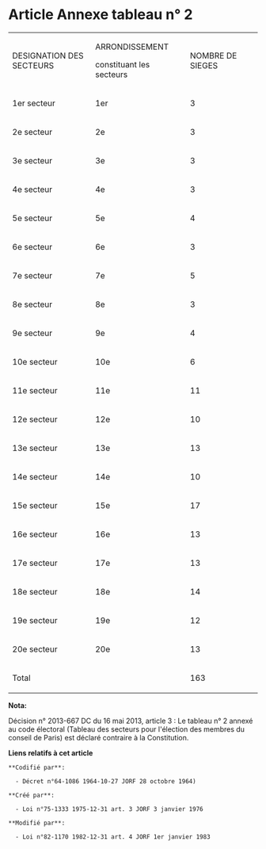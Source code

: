 # Article Annexe tableau n° 2

<table>
  <tbody>
    <tr>
      <td width="216">

DESIGNATION DES SECTEURS

</td>
      <td width="216">

ARRONDISSEMENT 

constituant les secteurs

</td>
      <td width="217">

NOMBRE DE SIEGES

</td>
    </tr>
    <tr>
      <td width="216">

1er secteur

</td>
      <td width="216">

1er

</td>
      <td width="217">

3

</td>
    </tr>
    <tr>
      <td width="216">

2e secteur

</td>
      <td width="216">

2e

</td>
      <td width="217">

3

</td>
    </tr>
    <tr>
      <td width="216">

3e secteur

</td>
      <td width="216">

3e

</td>
      <td width="217">

3

</td>
    </tr>
    <tr>
      <td width="216">

4e secteur

</td>
      <td width="216">

4e

</td>
      <td width="217">

3

</td>
    </tr>
    <tr>
      <td width="216">

5e secteur

</td>
      <td width="216">

5e

</td>
      <td width="217">

4

</td>
    </tr>
    <tr>
      <td width="216">

6e secteur

</td>
      <td width="216">

6e

</td>
      <td width="217">

3

</td>
    </tr>
    <tr>
      <td width="216">

7e secteur

</td>
      <td width="216">

7e

</td>
      <td width="217">

5

</td>
    </tr>
    <tr>
      <td width="216">

8e secteur

</td>
      <td width="216">

8e

</td>
      <td width="217">

3

</td>
    </tr>
    <tr>
      <td width="216">

9e secteur

</td>
      <td width="216">

9e

</td>
      <td width="217">

4

</td>
    </tr>
    <tr>
      <td width="216">

10e secteur

</td>
      <td width="216">

10e

</td>
      <td width="217">

6

</td>
    </tr>
    <tr>
      <td width="216">

11e secteur

</td>
      <td width="216">

11e

</td>
      <td width="217">

11

</td>
    </tr>
    <tr>
      <td width="216">

12e secteur

</td>
      <td width="216">

12e

</td>
      <td width="217">

10

</td>
    </tr>
    <tr>
      <td width="216">

13e secteur

</td>
      <td width="216">

13e

</td>
      <td width="217">

13

</td>
    </tr>
    <tr>
      <td width="216">

14e secteur

</td>
      <td width="216">

14e

</td>
      <td width="217">

10

</td>
    </tr>
    <tr>
      <td width="216">

15e secteur

</td>
      <td width="216">

15e

</td>
      <td width="217">

17

</td>
    </tr>
    <tr>
      <td width="216">

16e secteur

</td>
      <td width="216">

16e

</td>
      <td width="217">

13

</td>
    </tr>
    <tr>
      <td width="216">

17e secteur

</td>
      <td width="216">

17e

</td>
      <td width="217">

13

</td>
    </tr>
    <tr>
      <td width="216">

18e secteur

</td>
      <td width="216">

18e

</td>
      <td width="217">

14

</td>
    </tr>
    <tr>
      <td width="216">

19e secteur

</td>
      <td width="216">

19e

</td>
      <td width="217">

12

</td>
    </tr>
    <tr>
      <td width="216">

20e secteur

</td>
      <td width="216">

20e

</td>
      <td width="217">

13

</td>
    </tr>
    <tr>
      <td width="216">

Total

</td>
      <td width="216">

</td>
      <td width="217">

163

</td>
    </tr>
  </tbody>
</table>

**Nota:**

Décision n° 2013-667 DC du 16 mai 2013, article 3 : Le tableau n° 2 annexé au  code électoral (Tableau des secteurs pour
l'élection des membres du conseil de  Paris) est déclaré contraire à la Constitution.

**Liens relatifs à cet article**

	**Codifié par**:

	  - Décret n°64-1086 1964-10-27 JORF 28 octobre 1964)

	**Créé par**:

	  - Loi n°75-1333 1975-12-31 art. 3 JORF 3 janvier 1976

	**Modifié par**:

	  - Loi n°82-1170 1982-12-31 art. 4 JORF 1er janvier 1983
